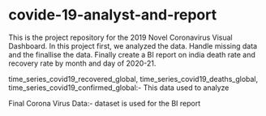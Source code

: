 # covide-19-analyst-and-report

This is the project repository for the 2019 Novel Coronavirus Visual Dashboard. In this project first, we analyzed the data. Handle missing data and the finallise the data.
Finally create a BI report on india death rate and recovery rate by month and day of 2020-21. 

time_series_covid19_recovered_global, time_series_covid19_deaths_global, time_series_covid19_confirmed_global:- This data used to analyze 

Final Corona Virus Data:- dataset is used for the BI report
